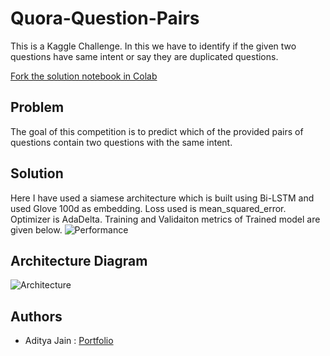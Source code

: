 # Quora-Question-Pairs

This is a Kaggle Challenge. In this we have to identify if the given two questions have same intent or say they are duplicated questions.

[Fork the solution notebook in Colab](https://colab.research.google.com/drive/1pVr3DSfBYlfQA5qhHFkZ7tkhMzkbTi9k)

## Problem
The goal of this competition is to predict which of the provided pairs of questions contain two questions with the same intent.

## Solution
Here I have used a siamese architecture which is built using Bi-LSTM and used Glove 100d as embedding. Loss used is mean_squared_error. Optimizer is AdaDelta. Training and Validaiton metrics of Trained model are given below.
![Performance](screenshots/performance.png)

## Architecture Diagram
![Architecture](screenshots/architecture.png)

## Authors
* Aditya Jain : [Portfolio](https://adityajain.me)